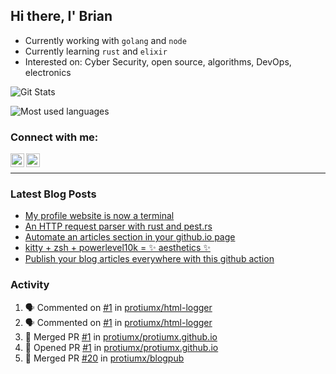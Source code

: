 ## Hi there, I' Brian

- Currently working with `golang` and `node`
- Currently learning `rust` and `elixir`
- Interested on: Cyber Security, open source, algorithms, DevOps, electronics

![Git Stats](https://github-readme-stats.vercel.app/api?username=protiumx&show_icons=true&include_all_commits=true&count_private=true&layout=compact)

![Most used languages](https://github-readme-stats.vercel.app/api/top-langs/?username=protiumx&layout=compact&langs_count=8&hide=ruby,vimscript,vue,scss,html)

### Connect with me:

[<img align="left" alt="Brian Mayo | LinkedIn" width="22px" src="https://cdn.jsdelivr.net/npm/simple-icons@v3/icons/linkedin.svg" />](https://www.linkedin.com/in/bdmayo/)
[<img align="left" alt="@_protium | Instagram" width="22px" src="https://cdn.jsdelivr.net/npm/simple-icons@v3/icons/instagram.svg" />](https://www.instagram.com/_protium/)

<br/>

---

### Latest Blog Posts

<!-- BLOG-POST-LIST:START -->
- [My profile website is now a terminal](https://protiumx.dev/blog/posts/my-profile-website-is-now-a-terminal/)
- [An HTTP request parser with rust and pest.rs](https://protiumx.dev/blog/posts/an-http-request-parser-with-rust-and-pest.rs/)
- [Automate an articles section in your github.io page](https://protiumx.dev/blog/posts/automate-an-articles-section-in-your-github.io-page/)
- [kitty + zsh + powerlevel10k = ✨ aesthetics ✨](https://protiumx.dev/blog/posts/kitty--zsh--powerlevel10k-aesthetics/)
- [Publish your blog articles everywhere with this github action](https://protiumx.dev/blog/posts/publish-your-blog-articles-everywhere-with-this-github-action/)
<!-- BLOG-POST-LIST:END -->

### Activity

<!--START_SECTION:activity-->
1. 🗣 Commented on [#1](https://github.com/protiumx/html-logger/issues/1) in [protiumx/html-logger](https://github.com/protiumx/html-logger)
2. 🗣 Commented on [#1](https://github.com/protiumx/html-logger/issues/1) in [protiumx/html-logger](https://github.com/protiumx/html-logger)
3. 🎉 Merged PR [#1](https://github.com/protiumx/protiumx.github.io/pull/1) in [protiumx/protiumx.github.io](https://github.com/protiumx/protiumx.github.io)
4. 💪 Opened PR [#1](https://github.com/protiumx/protiumx.github.io/pull/1) in [protiumx/protiumx.github.io](https://github.com/protiumx/protiumx.github.io)
5. 🎉 Merged PR [#20](https://github.com/protiumx/blogpub/pull/20) in [protiumx/blogpub](https://github.com/protiumx/blogpub)
<!--END_SECTION:activity-->
